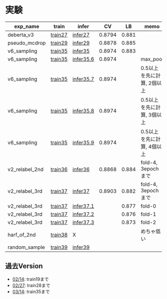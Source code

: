 # 実験


|exp_name|train|infer|CV|LB|memo|
|--|--|--|--|--|--|
|deberta_v3|[train27]|[infer27]|0.8794|0.881||
|pseudo_mcdrop|[train29]|[infer29]|0.8878|0.885||
|v6_sampling|[train35]|[infer35]|0.8974|0.883||
|v6_sampling|[train35]|[infer35.6]|0.8974||max_pool|
|v6_sampling|[train35]|[infer35.7]|0.8974||0.5以上を先に計算, 2個以上|
|v6_sampling|[train35]|[infer35.8]|0.8974||0.5以上を先に計算, 3個以上|
|v6_sampling|[train35]|[infer35.9]|0.8974||0.5以上を先に計算, 4個以上|
|v2_relabel_2nd|[train36]|[infer36]|0.8868|0.884|fold-4, 3epochまで|
|v2_relabel_3rd|[train37]|[infer37]|0.8903|0.882|fold-4, 3epochまで|
|v2_relabel_3rd|[train37]|[infer37.1]||0.877|fold-0|
|v2_relabel_3rd|[train37]|[infer37.2]||0.876|fold-1|
|v2_relabel_3rd|[train37]|[infer37.3]||0.873|fold-2|
|harf_of_2nd|[train38]|X|||めちゃ低い|
|random_sample|[train39]|[infer39]||||

[train27]:https://github.com/trtd56/NBME-Score-Clinical-Patient-Notes/blob/9d06cacd1faaf58d9a8190b51018f0acf5e64774/src/nbme_train_by_pytorch.py
[infer27]:https://www.kaggle.com/takamichitoda/nbme-infer-by-pytorch?scriptVersionId=88683264
[train29]:https://github.com/trtd56/NBME-Score-Clinical-Patient-Notes/blob/e5ecba1da4c146c100cec6b0c7f69ff27ef1cee4/src/nbme_train_by_pytorch.py
[infer29]:https://www.kaggle.com/takamichitoda/nbme-infer-by-pytorch?scriptVersionId=88894891
[train35]:https://github.com/trtd56/NBME-Score-Clinical-Patient-Notes/blob/db94a53a6337f0ba5df97235b2097065959db48a/src/nbme_train_by_pytorch.py
[infer35]:https://www.kaggle.com/takamichitoda/nbme-infer-by-pytorch?scriptVersionId=89943923
[infer35.6]:https://www.kaggle.com/takamichitoda/nbme-infer-by-pytorch?scriptVersionId=90243712
[infer35.7]:xxx
[infer35.8]:xxx
[infer35.9]:xxx
[train36]:https://github.com/trtd56/NBME-Score-Clinical-Patient-Notes/blob/4c29f4dd4c82c92162b997ef37dbbd9cd9131e50/src/nbme_train_by_pytorch.py
[infer36]:https://www.kaggle.com/takamichitoda/nbme-infer-by-pytorch?scriptVersionId=90041987
[train37]:https://github.com/trtd56/NBME-Score-Clinical-Patient-Notes/blob/d5c9be3756ac8bd91aa97fef23493aa074c1e808/src/nbme_train_by_pytorch.py
[infer37]:https://www.kaggle.com/takamichitoda/nbme-infer-by-pytorch?scriptVersionId=90170833
[infer37.1]:https://www.kaggle.com/takamichitoda/nbme-infer-by-pytorch?scriptVersionId=90138567
[infer37.2]:https://www.kaggle.com/takamichitoda/nbme-infer-by-pytorch?scriptVersionId=90138620
[infer37.3]:https://www.kaggle.com/takamichitoda/nbme-infer-by-pytorch?scriptVersionId=90138713
[train38]:https://github.com/trtd56/NBME-Score-Clinical-Patient-Notes/blob/bab8b2d4a4668853b556b2b5850c42e9684cba4c/src/nbme_train_by_pytorch.py
[train39]:xxx
[infer39]:xxx


## 過去Version
- [02/14](https://github.com/trtd56/NBME-Score-Clinical-Patient-Notes/blob/cc0ec36cf5afa1e8278340ac774806f4b3d43591/docs/experiment.md): train19まで
- [02/27](https://github.com/trtd56/NBME-Score-Clinical-Patient-Notes/blob/6e420a8282d95a2217b18d9c562dc9ee26e22e96/docs/experiment.md): train28まで
- [03/14](https://github.com/trtd56/NBME-Score-Clinical-Patient-Notes/blob/f3921bd422de3529fd3f3f2eff463072e9c0f503/docs/experiment.md): train35まで
